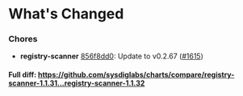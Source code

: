 # What's Changed

### Chores
- **registry-scanner** [856f8dd0](https://github.com/sysdiglabs/charts/commit/856f8dd079896a2fa8ed685be4cb8aad1082734e): Update to v0.2.67 ([#1615](https://github.com/sysdiglabs/charts/issues/1615))
#### Full diff: https://github.com/sysdiglabs/charts/compare/registry-scanner-1.1.31...registry-scanner-1.1.32
